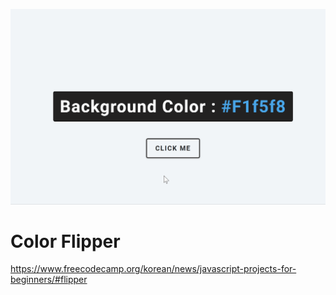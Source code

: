 ![color-flipper](최준우_3주차.assets/color-flipper.gif)

# Color Flipper

https://www.freecodecamp.org/korean/news/javascript-projects-for-beginners/#flipper

